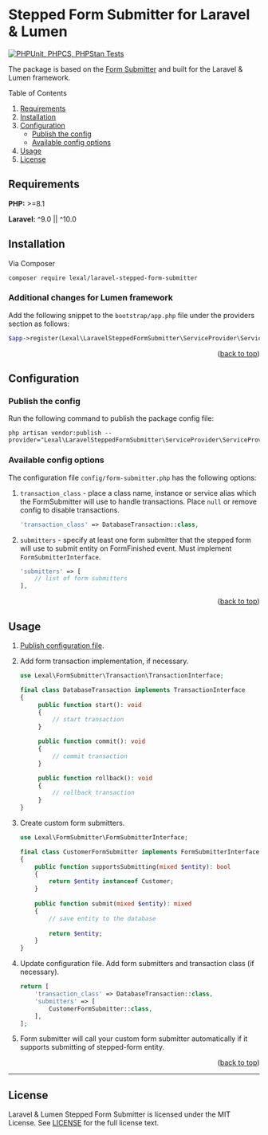 # Stepped Form Submitter for Laravel & Lumen

[![PHPUnit, PHPCS, PHPStan Tests](https://github.com/lexalium/laravel-stepped-form-submitter/actions/workflows/tests.yml/badge.svg)](https://github.com/lexalium/laravel-stepped-form-submitter/actions/workflows/tests.yml)

The package is based on the [Form Submitter](https://github.com/lexalium/form-submitter) and built for the
Laravel & Lumen framework.

<a id="readme-top" mame="readme-top"></a>

Table of Contents

1. [Requirements](#requirements)
2. [Installation](#installation)
3. [Configuration](#configuration)
   - [Publish the config](#publish-the-config)
   - [Available config options](#available-config-options)
4. [Usage](#usage)
5. [License](#license)

## Requirements

**PHP:** >=8.1

**Laravel:** ^9.0 || ^10.0

## Installation

Via Composer

```
composer require lexal/laravel-stepped-form-submitter
```

### Additional changes for Lumen framework

Add the following snippet to the `bootstrap/app.php` file under the providers section as follows:

```php
$app->register(Lexal\LaravelSteppedFormSubmitter\ServiceProvider\ServiceProvider::class);
```

<div style="text-align: right">(<a href="#readme-top">back to top</a>)</div>

## Configuration

### Publish the config

Run the following command to publish the package config file:

```shell
php artisan vendor:publish --provider="Lexal\LaravelSteppedFormSubmitter\ServiceProvider\ServiceProvider"
```

### Available config options

The configuration file `config/form-submitter.php` has the following options:

1. `transaction_class` - place a class name, instance or service alias which the FormSubmitter will use to handle
   transactions. Place `null` or remove config to disable transactions.
   ```php
   'transaction_class' => DatabaseTransaction::class,
   ```

2. `submitters` - specify at least one form submitter that the stepped form will use to submit entity on FormFinished
   event. Must implement `FormSubmitterInterface`.
   ```php
   'submitters' => [
       // list of form submitters
   ],
   ```

<div style="text-align: right">(<a href="#readme-top">back to top</a>)</div>

## Usage

1. [Publish configuration file](#publish-the-config).
2. Add form transaction implementation, if necessary.
   ```php
   use Lexal\FormSubmitter\Transaction\TransactionInterface;
   
   final class DatabaseTransaction implements TransactionInterface
   {
        public function start(): void
        {
            // start transaction
        }
   
        public function commit(): void
        {
            // commit transaction
        }
   
        public function rollback(): void
        {
            // rollback transaction
        }
   }
   ```

3. Create custom form submitters.
   ```php
   use Lexal\FormSubmitter\FormSubmitterInterface;
   
   final class CustomerFormSubmitter implements FormSubmitterInterface
   {
       public function supportsSubmitting(mixed $entity): bool
       {
           return $entity instanceof Customer;
       }
       
       public function submit(mixed $entity): mixed
       {
           // save entity to the database
           
           return $entity;
       }
   }
   ```

4. Update configuration file. Add form submitters and transaction class (if necessary).
   ```php
   return [
       'transaction_class' => DatabaseTransaction::class,
       'submitters' => [
           CustomerFormSubmitter::class,
       ],
   ];
   ```

5. Form submitter will call your custom form submitter automatically if it supports submitting of stepped-form entity.

<div style="text-align: right">(<a href="#readme-top">back to top</a>)</div>

---

## License

Laravel & Lumen Stepped Form Submitter is licensed under the MIT License.
See [LICENSE](LICENSE) for the full license text.
